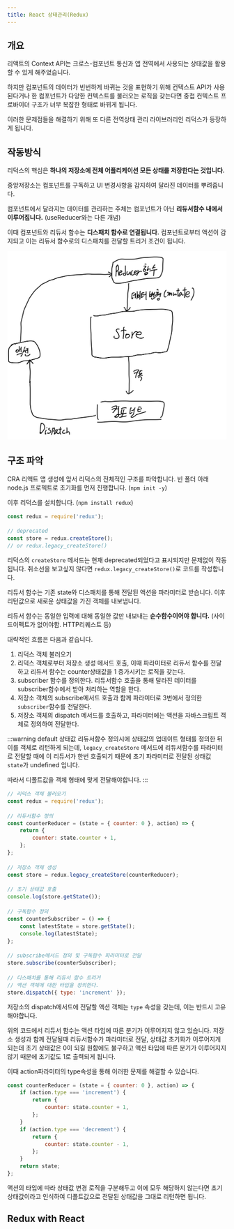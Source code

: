 ```yaml
---
title: React 상태관리(Redux)
---
```


## 개요

리액트의 Context API는 크로스-컴포넌트 통신과 앱 전역에서 사용되는 상태값을 활용할 수 있게 해주었습니다.

하지만 컴포넌트의 데이터가 빈번하게 바뀌는 것을 표현하기 위해 컨텍스트 API가 사용된다거나 한 컴포넌트가 다양한 컨텍스트를 불러오는 로직을 갖는다면 중첩 컨텍스트 프로바이더 구조가 너무 복잡한 형태로 바뀌게 됩니다.

이러한 문제점들을 해결하기 위해 또 다른 전역상태 관리 라이브러리인 리덕스가 등장하게 됩니다.

## 작동방식

리덕스의 핵심은 **하나의 저장소에 전체 어플리케이션 모든 상태를 저장한다는 것입니다.**

중앙저장소는 컴포넌트를 구독하고 UI 변경사항을 감지하여 달라진 데이터를 뿌려줍니다.

컴포넌트에서 달라지는 데이터를 관리하는 주체는 컴포넌트가 아닌 **리듀서함수 내에서 이루어집니다.** (useReducer와는 다른 개념)

이때 컴포넌트와 리듀서 함수는 **디스패치 함수로 연결됩니다.** 컴포넌트로부터 액션이 감지되고 이는 리듀서 함수로의 디스패치를 전달할 트리거 조건이 됩니다.

![redux](../.vuepress/assets/react/redux.jpg)

## 구조 파악

CRA 리액트 앱 생성에 앞서 리덕스의 전체적인 구조를 파악합니다. 빈 폴더 아래 node.js 프로젝트로 초기화를 먼저 진행합니다. (`npm init -y`)

이후 리덕스를 설치합니다. (`npm install redux`)

```javascript
const redux = require('redux');

// deprecated
const store = redux.createStore();
// or redux.legacy_createStore()
```

리덕스의 `createStore` 메서드는 현재 deprecated되었다고 표시되지만 문제없이 작동됩니다. 취소선을 보고싶지 않다면 `redux.legacy_createStore()`로 코드를 작성합니다.

리듀서 함수는 기존 state와 디스패치를 통해 전달된 액션을 파라미터로 받습니다. 이후 리턴값으로 새로운 상태값을 가진 객체를 내보냅니다.

리듀서 함수는 동일한 입력에 대해 동일한 값만 내보내는 **순수함수이어야 합니다.** (사이드이펙트가 없어야함. HTTP리퀘스트 등)

대략적인 흐름은 다음과 같습니다.

1. 리덕스 객체 불러오기
2. 리덕스 객체로부터 저장소 생성 메서드 호출, 이때 파라미터로 리듀서 함수를 전달하고 리듀서 함수는 counter상태값을 1 증가시키는 로직을 갖는다.
3. subscriber 함수를 정의한다. 리듀서함수 호출을 통해 달라진 데이터를 subscriber함수에서 받아 처리하는 역할을 한다.
4. 저장소 객체의 subscribe메서드 호출과 함께 파라미터로 3번에서 정의한 `subscriber`함수를 전달한다.
5. 저장소 객체의 dispatch 메서드를 호출하고, 파라미터에는 액션을 자바스크립트 객체로 정의하여 전달한다.

:::warning default 상태값
리듀서함수 정의시에 상태값의 업데이트 형태를 정의한 뒤 이를 객체로 리턴하게 되는데, `legacy_createStore` 메서드에 리듀서함수를 파라미터로 전달할 때에 이 리듀서가 한번 호출되기 때문에 초기 파라미터로 전달된 상태값 `state`가 undefined 입니다.

따라서 디폴트값을 객체 형태에 맞게 전달해야합니다.
:::

```javascript
// 리덕스 객체 불러오기
const redux = require('redux');

// 리듀서함수 정의
const counterReducer = (state = { counter: 0 }, action) => {
    return {
        counter: state.counter + 1,
    };
};

// 저장소 객체 생성
const store = redux.legacy_createStore(counterReducer);

// 초기 상태값 호출
console.log(store.getState());

// 구독함수 정의
const counterSubscriber = () => {
    const latestState = store.getState();
    console.log(latestState);
};

// subscribe메서드 정의 및 구독함수 파라미터로 전달
store.subscribe(counterSubscriber);

// 디스패치를 통해 리듀서 함수 트리거
// 액션 객체에 대한 타입을 정의한다.
store.dispatch({ type: 'increment' });
```

저장소의 dispatch메서드에 전달할 액션 객체는 `type` 속성을 갖는데, 이는 반드시 고유해야합니다.

위의 코드에서 리듀서 함수는 액션 타입에 따른 분기가 이루어지지 않고 있습니다. 저장소 생성과 함께 전달될때 리듀서함수가 파라미터로 전달, 상태값 초기화가 이루어지게 되는데 초기 상태값은 0이 되길 원함에도 불구하고 액션 타입에 따른 분기가 이루어지지 않기 때문에 초기값도 1로 출력되게 됩니다.

이때 action파라미터의 type속성을 통해 이러한 문제를 해결할 수 있습니다.

```javascript
const counterReducer = (state = { counter: 0 }, action) => {
    if (action.type === 'increment') {
        return {
            counter: state.counter + 1,
        };
    }
    if (action.type === 'decrement') {
        return {
            counter: state.counter - 1,
        };
    }
    return state;
};
```

액션의 타입에 따라 상태값 변경 로직을 구분해두고 이에 모두 해당하지 않는다면 초기 상태값이라고 인식하여 디폴트값으로 전달된 상태값을 그대로 리턴하면 됩니다.

## Redux with React
